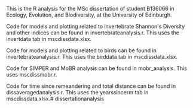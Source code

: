 This is the R analysis for the MSc dissertation of student B136066 in Ecology, Evolution, and Biodiversity, at the University of Edinburgh.

Code for models and plotting related to invertebrate Shannon's Diversity and other indices can be found in invertebrateanalysis.r. This uses the invertdata tab in mscdissdata.xlsx.

Code for models and plotting related to birds can be found in invertebrateanalysis.r. This uses the birddata tab in mscdissdata.xlsx.

Code for SIMPER and MoBR analysis can be found in mobr_analysis. This uses mscdissmobr.r.

Code for time since remeandering and total distance can be found in dissaveragedanalysis.r. This uses the yearssincerm tab in mscdissdata.xlsx.# dissertationanalysis
